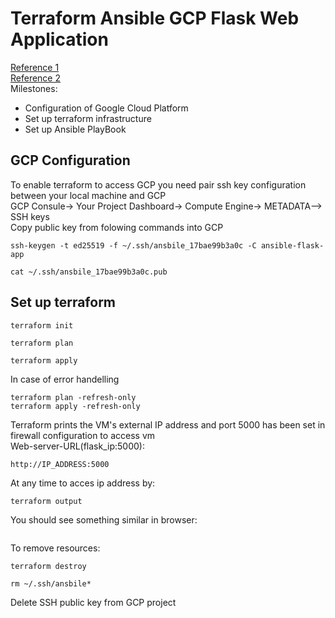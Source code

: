 # Terraform Ansible GCP Flask Web Application
[Reference 1](https://cloud.google.com/docs/terraform/get-started-with-terraform) <br/>
[Reference 2](https://github.com/antonputra/tutorials/tree/main/lessons/101)<br/>
Milestones:<br/>
- Configuration of Google Cloud Platform<br/>
- Set up terraform infrastructure <br/>
- Set up Ansible PlayBook <br/>
## GCP Configuration
To enable terraform to access GCP you need pair ssh key configuration between your local machine and GCP<br/>
GCP Consule-> Your Project Dashboard-> Compute Engine-> METADATA--> SSH keys <br/>
Copy public key from folowing commands into GCP <br/>
```
ssh-keygen -t ed25519 -f ~/.ssh/ansbile_17bae99b3a0c -C ansible-flask-app
```
```
cat ~/.ssh/ansbile_17bae99b3a0c.pub
```
## Set up terraform 
```
terraform init
```
```
terraform plan 
```
```
terraform apply 
```
In case of error handelling
``` 
terraform plan -refresh-only
terraform apply -refresh-only
```
Terraform prints the VM's external IP address and port 5000 has been set in firewall configuration to access vm<br/>
Web-server-URL(flask_ip:5000):<br/>
```
http://IP_ADDRESS:5000
```
At any time to acces ip address by:
```
terraform output
```
You should see something similar in browser:<br/>
```
```
To remove resources:
```
terraform destroy
```
```
rm ~/.ssh/ansbile*
```
Delete SSH public key from GCP project


